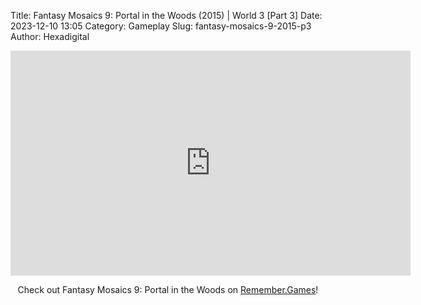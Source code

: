 Title: Fantasy Mosaics 9: Portal in the Woods (2015) | World 3 [Part 3]
Date: 2023-12-10 13:05
Category: Gameplay
Slug: fantasy-mosaics-9-2015-p3
Author: Hexadigital

<center><iframe src="https://www.youtube.com/embed/uUg7El0K3Ys?feature=oembed" allow="accelerometer; autoplay; encrypted-media; gyroscope; picture-in-picture" width="640" height="360" frameborder="0"></iframe>

Check out Fantasy Mosaics 9: Portal in the Woods on [Remember.Games](https://remember.games/game/8089/fantasy-mosaics-9-portal-in-the-woods/)!</center>